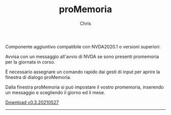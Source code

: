 ﻿---
layout: post
title: proMemoria
author: Chris
---

Componente aggiuntivo compatibile con NVDA2020.1 o versioni superiori.

Avvisa con un messaggio all'avvio di NVDA se sono presenti promemoria per la giornata in corso.

È necessario assegnare un comando rapido dai gesti di input per aprire la finestra di dialogo proMemoria.

 Dalla finestra proMemoria  si può impostare il vostro promemoria, inserendo un messaggio e scegliendo il giorno ed il mese.

[Download v0.3.20210527](https://github.com/Christianlm/proMemoria/releases/download/v0.3.20210527-dev/promemoria-0.3-20210527-dev.nvda-addon)

<audio autoplay="autoplay" preload="auto">
<source src="https://Christianlm.github.io/waves/strangeLogin.wav" type="audio/wav" />
</audio>

---
